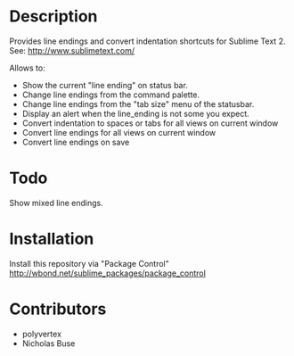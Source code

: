 # Description


Provides line endings and convert indentation shortcuts for Sublime Text 2. See: http://www.sublimetext.com/

Allows to:

* Show the current "line ending" on status bar.
* Change line endings from the command palette.
* Change line endings from the "tab size" menu of the statusbar.
* Display an alert when the line_ending is not some you expect.
* Convert indentation to spaces or tabs for all views on current window
* Convert line endings for all views on current window
* Convert line endings on save

# Todo

Show mixed line endings.

# Installation

Install this repository via "Package Control" http://wbond.net/sublime_packages/package_control

# Contributors

 * polyvertex
 * Nicholas Buse

